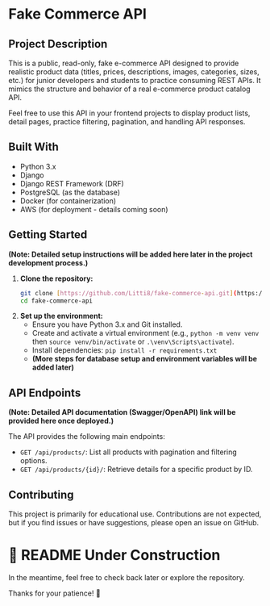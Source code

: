 # Fake Commerce API

## Project Description

This is a public, read-only, fake e-commerce API designed to provide realistic product data (titles, prices, descriptions, images, categories, sizes, etc.) for junior developers and students to practice consuming REST APIs. It mimics the structure and behavior of a real e-commerce product catalog API.

Feel free to use this API in your frontend projects to display product lists, detail pages, practice filtering, pagination, and handling API responses.

## Built With

* Python 3.x
* Django
* Django REST Framework (DRF)
* PostgreSQL (as the database)
* Docker (for containerization)
* AWS (for deployment - details coming soon)

## Getting Started

**(Note: Detailed setup instructions will be added here later in the project development process.)**

1.  **Clone the repository:**
    ```bash
    git clone [https://github.com/Litti8/fake-commerce-api.git](https://github.com/Litti8/fake-commerce-api.git)
    cd fake-commerce-api
    ```
2.  **Set up the environment:**
    * Ensure you have Python 3.x and Git installed.
    * Create and activate a virtual environment (e.g., `python -m venv venv` then `source venv/bin/activate` or `.\venv\Scripts\activate`).
    * Install dependencies: `pip install -r requirements.txt`
    * **(More steps for database setup and environment variables will be added later)**

## API Endpoints

**(Note: Detailed API documentation (Swagger/OpenAPI) link will be provided here once deployed.)**

The API provides the following main endpoints:

* `GET /api/products/`: List all products with pagination and filtering options.
* `GET /api/products/{id}/`: Retrieve details for a specific product by ID.

## Contributing

This project is primarily for educational use. Contributions are not expected, but if you find issues or have suggestions, please open an issue on GitHub.

# 🚧 README Under Construction
In the meantime, feel free to check back later or explore the repository.

Thanks for your patience! 🙏
